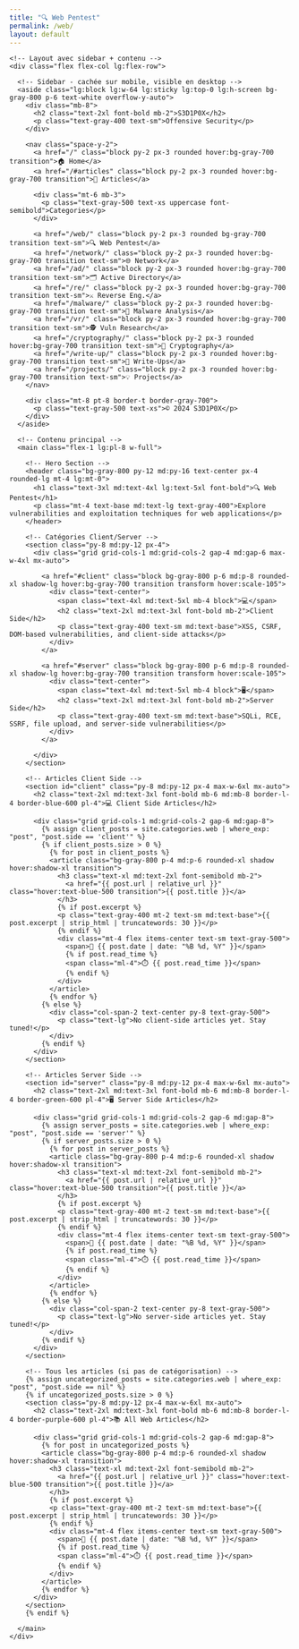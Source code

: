 ```yaml
---
title: "🔍 Web Pentest"
permalink: /web/
layout: default
---
```


<html lang="en">
<head>
  <meta charset="UTF-8" />
  <meta name="viewport" content="width=device-width, initial-scale=1.0" />
  <link href="https://cdn.jsdelivr.net/npm/tailwindcss@2.2.19/dist/tailwind.min.css" rel="stylesheet">
</head>

<body class="bg-gray-900 text-gray-100 font-sans">

  <div class="max-w-7xl mx-auto px-4">

    <!-- Layout avec sidebar + contenu -->
    <div class="flex flex-col lg:flex-row">
      
      <!-- Sidebar - cachée sur mobile, visible en desktop -->
      <aside class="lg:block lg:w-64 lg:sticky lg:top-0 lg:h-screen bg-gray-800 p-6 text-white overflow-y-auto">
        <div class="mb-8">
          <h2 class="text-2xl font-bold mb-2">S3D1P0X</h2>
          <p class="text-gray-400 text-sm">Offensive Security</p>
        </div>
        
        <nav class="space-y-2">
          <a href="/" class="block py-2 px-3 rounded hover:bg-gray-700 transition">🏠 Home</a>
          <a href="/#articles" class="block py-2 px-3 rounded hover:bg-gray-700 transition">📖 Articles</a>
          
          <div class="mt-6 mb-3">
            <p class="text-gray-500 text-xs uppercase font-semibold">Categories</p>
          </div>
          
          <a href="/web/" class="block py-2 px-3 rounded bg-gray-700 transition text-sm">🔍 Web Pentest</a>
          <a href="/network/" class="block py-2 px-3 rounded hover:bg-gray-700 transition text-sm">🌐 Network</a>
          <a href="/ad/" class="block py-2 px-3 rounded hover:bg-gray-700 transition text-sm">🗂️ Active Directory</a>
          <a href="/re/" class="block py-2 px-3 rounded hover:bg-gray-700 transition text-sm">⚔️ Reverse Eng.</a>
          <a href="/malware/" class="block py-2 px-3 rounded hover:bg-gray-700 transition text-sm">🧪 Malware Analysis</a>
          <a href="/vr/" class="block py-2 px-3 rounded hover:bg-gray-700 transition text-sm">🕵 Vuln Research</a>
          <a href="/cryptography/" class="block py-2 px-3 rounded hover:bg-gray-700 transition text-sm">🧠 Cryptography</a>
          <a href="/write-up/" class="block py-2 px-3 rounded hover:bg-gray-700 transition text-sm">📝 Write-Ups</a>
          <a href="/projects/" class="block py-2 px-3 rounded hover:bg-gray-700 transition text-sm">💡 Projects</a>
        </nav>
        
        <div class="mt-8 pt-8 border-t border-gray-700">
          <p class="text-gray-500 text-xs">© 2024 S3D1P0X</p>
        </div>
      </aside>
      
      <!-- Contenu principal -->
      <main class="flex-1 lg:pl-8 w-full">
  
        <!-- Hero Section -->
        <header class="bg-gray-800 py-12 md:py-16 text-center px-4 rounded-lg mt-4 lg:mt-0">
          <h1 class="text-3xl md:text-4xl lg:text-5xl font-bold">🔍 Web Pentest</h1>
          <p class="mt-4 text-base md:text-lg text-gray-400">Explore vulnerabilities and exploitation techniques for web applications</p>
        </header>

        <!-- Catégories Client/Server -->
        <section class="py-8 md:py-12 px-4">
          <div class="grid grid-cols-1 md:grid-cols-2 gap-4 md:gap-6 max-w-4xl mx-auto">
            
            <a href="#client" class="block bg-gray-800 p-6 md:p-8 rounded-xl shadow-lg hover:bg-gray-700 transition transform hover:scale-105">
              <div class="text-center">
                <span class="text-4xl md:text-5xl mb-4 block">💻</span>
                <h2 class="text-2xl md:text-3xl font-bold mb-2">Client Side</h2>
                <p class="text-gray-400 text-sm md:text-base">XSS, CSRF, DOM-based vulnerabilities, and client-side attacks</p>
              </div>
            </a>

            <a href="#server" class="block bg-gray-800 p-6 md:p-8 rounded-xl shadow-lg hover:bg-gray-700 transition transform hover:scale-105">
              <div class="text-center">
                <span class="text-4xl md:text-5xl mb-4 block">🖥️</span>
                <h2 class="text-2xl md:text-3xl font-bold mb-2">Server Side</h2>
                <p class="text-gray-400 text-sm md:text-base">SQLi, RCE, SSRF, file upload, and server-side vulnerabilities</p>
              </div>
            </a>

          </div>
        </section>
    
        <!-- Articles Client Side -->
        <section id="client" class="py-8 md:py-12 px-4 max-w-6xl mx-auto">
          <h2 class="text-2xl md:text-3xl font-bold mb-6 md:mb-8 border-l-4 border-blue-600 pl-4">💻 Client Side Articles</h2>
          
          <div class="grid grid-cols-1 md:grid-cols-2 gap-6 md:gap-8">
            {% assign client_posts = site.categories.web | where_exp: "post", "post.side == 'client'" %}
            {% if client_posts.size > 0 %}
              {% for post in client_posts %}
              <article class="bg-gray-800 p-4 md:p-6 rounded-xl shadow hover:shadow-xl transition">
                <h3 class="text-xl md:text-2xl font-semibold mb-2">
                  <a href="{{ post.url | relative_url }}" class="hover:text-blue-500 transition">{{ post.title }}</a>
                </h3>
                {% if post.excerpt %}
                <p class="text-gray-400 mt-2 text-sm md:text-base">{{ post.excerpt | strip_html | truncatewords: 30 }}</p>
                {% endif %}
                <div class="mt-4 flex items-center text-sm text-gray-500">
                  <span>📅 {{ post.date | date: "%B %d, %Y" }}</span>
                  {% if post.read_time %}
                  <span class="ml-4">⏱️ {{ post.read_time }}</span>
                  {% endif %}
                </div>
              </article>
              {% endfor %}
            {% else %}
              <div class="col-span-2 text-center py-8 text-gray-500">
                <p class="text-lg">No client-side articles yet. Stay tuned!</p>
              </div>
            {% endif %}
          </div>
        </section>

        <!-- Articles Server Side -->
        <section id="server" class="py-8 md:py-12 px-4 max-w-6xl mx-auto">
          <h2 class="text-2xl md:text-3xl font-bold mb-6 md:mb-8 border-l-4 border-green-600 pl-4">🖥️ Server Side Articles</h2>
          
          <div class="grid grid-cols-1 md:grid-cols-2 gap-6 md:gap-8">
            {% assign server_posts = site.categories.web | where_exp: "post", "post.side == 'server'" %}
            {% if server_posts.size > 0 %}
              {% for post in server_posts %}
              <article class="bg-gray-800 p-4 md:p-6 rounded-xl shadow hover:shadow-xl transition">
                <h3 class="text-xl md:text-2xl font-semibold mb-2">
                  <a href="{{ post.url | relative_url }}" class="hover:text-blue-500 transition">{{ post.title }}</a>
                </h3>
                {% if post.excerpt %}
                <p class="text-gray-400 mt-2 text-sm md:text-base">{{ post.excerpt | strip_html | truncatewords: 30 }}</p>
                {% endif %}
                <div class="mt-4 flex items-center text-sm text-gray-500">
                  <span>📅 {{ post.date | date: "%B %d, %Y" }}</span>
                  {% if post.read_time %}
                  <span class="ml-4">⏱️ {{ post.read_time }}</span>
                  {% endif %}
                </div>
              </article>
              {% endfor %}
            {% else %}
              <div class="col-span-2 text-center py-8 text-gray-500">
                <p class="text-lg">No server-side articles yet. Stay tuned!</p>
              </div>
            {% endif %}
          </div>
        </section>

        <!-- Tous les articles (si pas de catégorisation) -->
        {% assign uncategorized_posts = site.categories.web | where_exp: "post", "post.side == nil" %}
        {% if uncategorized_posts.size > 0 %}
        <section class="py-8 md:py-12 px-4 max-w-6xl mx-auto">
          <h2 class="text-2xl md:text-3xl font-bold mb-6 md:mb-8 border-l-4 border-purple-600 pl-4">📚 All Web Articles</h2>
          
          <div class="grid grid-cols-1 md:grid-cols-2 gap-6 md:gap-8">
            {% for post in uncategorized_posts %}
            <article class="bg-gray-800 p-4 md:p-6 rounded-xl shadow hover:shadow-xl transition">
              <h3 class="text-xl md:text-2xl font-semibold mb-2">
                <a href="{{ post.url | relative_url }}" class="hover:text-blue-500 transition">{{ post.title }}</a>
              </h3>
              {% if post.excerpt %}
              <p class="text-gray-400 mt-2 text-sm md:text-base">{{ post.excerpt | strip_html | truncatewords: 30 }}</p>
              {% endif %}
              <div class="mt-4 flex items-center text-sm text-gray-500">
                <span>📅 {{ post.date | date: "%B %d, %Y" }}</span>
                {% if post.read_time %}
                <span class="ml-4">⏱️ {{ post.read_time }}</span>
                {% endif %}
              </div>
            </article>
            {% endfor %}
          </div>
        </section>
        {% endif %}
  
      </main>
    </div>
  </div>
</body>
</html>
